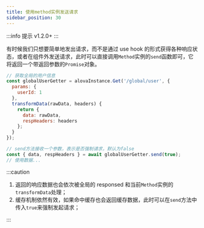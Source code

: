 ```yaml
---
title: 使用method实例发送请求
sidebar_position: 30
---
```


:::info 提示
v1.2.0+
:::

有时候我们只想要简单地发出请求，而不是通过 use hook 的形式获得各种响应状态，或者在组件外发送请求，此时可以直接调用`Method`实例的`send`函数即可，它将返回一个带返回参数的`Promise`对象。

```javascript
// 获取全局的用户信息
const globalUserGetter = alovaInstance.Get('/global/user', {
  params: {
    userId: 1
  },
  transformData(rawData, headers) {
    return {
      data: rawData,
      respHeaders: headers
    };
  }
});

// send方法接收一个参数，表示是否强制请求，默认为false
const { data, respHeaders } = await globalUserGetter.send(true);
// 使用数据...
```

:::caution

1. 返回的响应数据也会依次被全局的 responsed 和当前`Method`实例的`transformData`处理；
2. 缓存机制依然有效，如果命中缓存也会返回缓存数据，此时可以在`send`方法中传入`true`来强制发起请求；

:::
